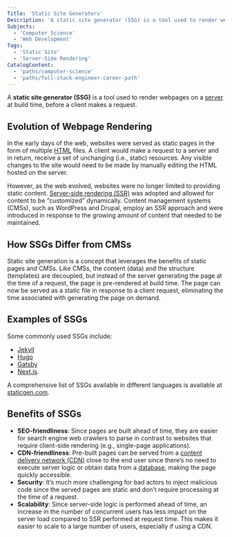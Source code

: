 ```yaml
---
Title: 'Static Site Generators'
Description: 'A static site generator (SSG) is a tool used to render webpages on a server at build time, prior to when a client makes a request.'
Subjects:
  - 'Computer Science'
  - 'Web Development'
Tags:
  - 'Static Site'
  - 'Server-Side Rendering'
CatalogContent:
  - 'paths/computer-science'
  - 'paths/full-stack-engineer-career-path'
---
```


A **static site generator (SSG)** is a tool used to render webpages on a [server](https://www.codecademy.com/resources/docs/general/server) at build time, before a client makes a request.

## Evolution of Webpage Rendering

In the early days of the web, websites were served as static pages in the form of multiple [HTML](https://www.codecademy.com/resources/docs/html) files. A client would make a request to a server and in return, receive a set of unchanging (i.e., static) resources. Any visible changes to the site would need to be made by manually editing the HTML hosted on the server.

However, as the web evolved, websites were no longer limited to providing static content. [Server-side rendering (SSR)](https://www.codecademy.com/resources/docs/general/server-side-rendering) was adopted and allowed for content to be “customized” dynamically. Content management systems (CMSs), such as WordPress and Drupal, employ an SSR approach and were introduced in response to the growing amount of content that needed to be maintained.

## How SSGs Differ from CMSs

Static site generation is a concept that leverages the benefits of static pages and CMSs. Like CMSs, the content (data) and the structure (templates) are decoupled, but instead of the server generating the page at the time of a request, the page is pre-rendered at build time. The page can now be served as a static file in response to a client request, eliminating the time associated with generating the page on demand.

## Examples of SSGs

Some commonly used SSGs include:

- [Jekyll](https://jekyllrb.com/)
- [Hugo](https://gohugo.io/)
- [Gatsby](https://www.gatsbyjs.com/)
- [Next.js](https://www.codecademy.com/resources/docs/open-source/next-js).

A comprehensive list of SSGs available in different languages is available at [staticgen.com](http://staticgen.com).

## Benefits of SSGs

- **SEO-friendliness**: Since pages are built ahead of time, they are easier for search engine web crawlers to parse in contrast to websites that require client-side rendering (e.g., single-page applications).
- **CDN-friendliness**: Pre-built pages can be served from a [content delivery network (CDN)](https://www.codecademy.com/resources/docs/general/cdn) close to the end user since there’s no need to execute server logic or obtain data from a [database](https://www.codecademy.com/resources/docs/general/database), making the page quickly accessible.
- **Security**: It’s much more challenging for bad actors to inject malicious code since the served pages are static and don’t require processing at the time of a request.
- **Scalability**: Since server-side logic is performed ahead of time, an increase in the number of concurrent users has less impact on the server load compared to SSR performed at request time. This makes it easier to scale to a large number of users, especially if using a CDN.
